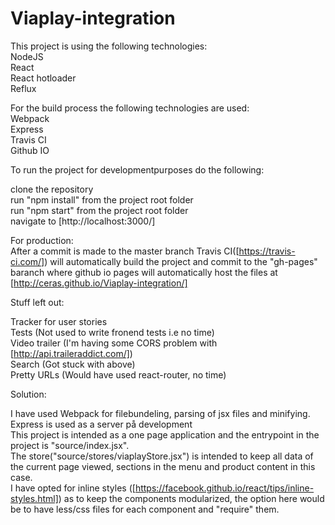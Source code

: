 # Viaplay-integration

This project is using the following technologies:  
NodeJS  
React  
React hotloader  
Reflux  

For the build process the following technologies are used:  
Webpack  
Express  
Travis CI  
Github IO  

To run the project for developmentpurposes do the following:

clone the repository  
run "npm install" from the project root folder  
run "npm start" from the project root folder  
navigate to [http://localhost:3000/]  

For production:  
After a commit is made to the master branch Travis CI([https://travis-ci.com/]) will automatically build the project and commit to the "gh-pages" baranch where github io pages will automatically host the files at [http://ceras.github.io/Viaplay-integration/]



Stuff left out:  

Tracker for user stories  
Tests (Not used to write fronend tests i.e no time)  
Video trailer (I'm having some CORS problem with [http://api.traileraddict.com/])  
Search (Got stuck with above)  
Pretty URLs (Would have used react-router, no time)  


Solution:  

I have used Webpack for filebundeling, parsing of jsx files and minifying.  
Express is used as a server på development  
This project is intended as a one page application and the entrypoint in the project is "source/index.jsx".   
The store("source/stores/viaplayStore.jsx") is intended to keep all data of the current page viewed, sections in the menu and product content in this case.  
I have opted for inline styles ([https://facebook.github.io/react/tips/inline-styles.html]) as to keep the components modularized, the option here would be to have less/css files for each component and "require" them.  
